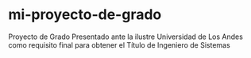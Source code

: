 # mi-proyecto-de-grado
Proyecto de Grado Presentado ante la ilustre Universidad de Los Andes como requisito final para obtener el Título de Ingeniero de Sistemas
